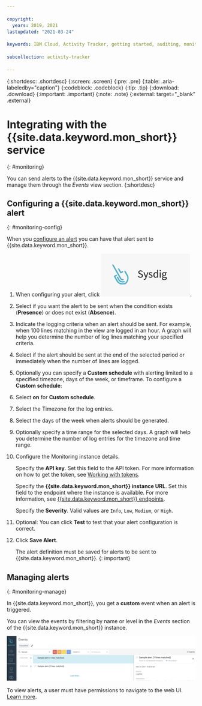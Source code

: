 ```yaml
---

copyright:
  years: 2019, 2021
lastupdated: "2021-03-24"

keywords: IBM Cloud, Activity Tracker, getting started, auditing, monitoring

subcollection: activity-tracker

---
```


{:shortdesc: .shortdesc}
{:screen: .screen}
{:pre: .pre}
{:table: .aria-labeledby="caption"}
{:codeblock: .codeblock}
{:tip: .tip}
{:download: .download}
{:important: .important}
{:note: .note}
{:external: target="_blank" .external}

# Integrating with the {{site.data.keyword.mon_short}} service
{: #monitoring}

You can send alerts to the {{site.data.keyword.mon_short}} service and manage them through the *Events* view section.
{:shortdesc}

## Configuring a {{site.data.keyword.mon_short}} alert
{: #monitoring-config}

When you [configure an alert](/docs/activity-tracker?topic=activity-tracker-alerts#configure-an-alert) you can have that alert sent to {{site.data.keyword.mon_short}}.

1. When configuring your alert, click ![icon](images/sysdig.png "icon").

2. Select if you want the alert to be sent when the condition exists (**Presence**) or does not exist (**Absence**).

3. Indicate the logging criteria when an alert should be sent.  For example, when 100 lines matching in the view are logged in an hour.  A graph will help you determine the number of log lines matching your specified criteria.

4. Select if the alert should be sent at the end of the selected period or immediately when the number of lines are logged.

5. Optionally you can specify a **Custom schedule** with alerting limited to a specified timezone, days of the week, or timeframe. To configure a **Custom schedule**:

  1. Select **on** for **Custom schedule**.
  2. Select the Timezone for the log entries. 
  3. Select the days of the week when alerts should be generated.
  4. Optionally specify a time range for the selected days. A graph will help you determine the number of log entries for the timezone and time range.

6. Configure the Monitoring instance details.

    Specify the **API key**. Set this field to the API token. For more information on how to get the token, see [Working with tokens](/docs/Monitoring-with-Sysdig?topic=Monitoring-with-Sysdig-api_sysdig_token).

    Specify the **{{site.data.keyword.mon_short}} instance URL**. Set this field to the endpoint where the instance is available. For more information, see [{{site.data.keyword.mon_short}} endpoints](/docs/Monitoring-with-Sysdig?topic=Monitoring-with-Sysdig-endpoints#endpoints_sysdig).

    Specify the **Severity**. Valid values are `Info`, `Low`, `Medium`, or `High`. 

7. Optional: You can click **Test** to test that your alert configuration is correct.

8. Click **Save Alert**.

   The alert definition must be saved for alerts to be sent to {{site.data.keyword.mon_short}}.
   {: important}



## Managing alerts
{: #monitoring-manage}

In {{site.data.keyword.mon_short}}, you get a **custom** event when an alert is triggered. 

You can view the events by filtering by name or level in the *Events* section of the {{site.data.keyword.mon_short}} instance.

![{{site.data.keyword.mon_short}} sample](images/sysdig-sample.png "Monitoring sample")

To view alerts, a user must have permissions to navigate to the web UI. [Learn more](/docs/Monitoring-with-Sysdig?topic=Monitoring-with-Sysdig-launch).





